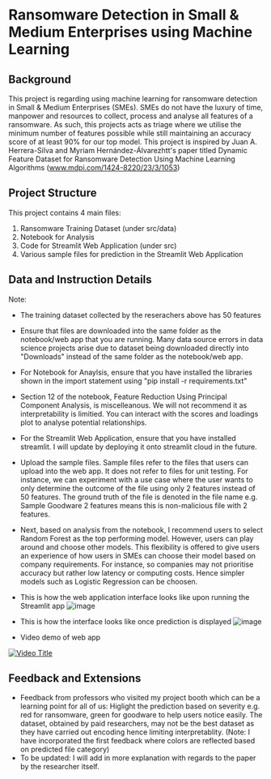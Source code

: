 # Ransomware Detection in Small & Medium Enterprises using Machine Learning

## Background
This project is regarding using machine learning for ransomware detection in Small & Medium Enterprises (SMEs). SMEs do not have the luxury of time, manpower and resources to collect, process and analyse all features of a ransomware. As such, this projects acts as triage where we utilise the minimum number of features possible while still maintaining an accuracy score of at least 90% for our top model. This project is inspired by Juan A. Herrera-Silva and Myriam Hernández-Álvarezhtt's paper titled Dynamic Feature Dataset for Ransomware Detection Using Machine Learning Algorithms (www.mdpi.com/1424-8220/23/3/1053)

## Project Structure
This project contains 4 main files:
1) Ransomware Training Dataset (under src/data)
2) Notebook for Analysis 
3) Code for Streamlit Web Application (under src)
4) Various sample files for prediction in the Streamlit Web Application

## Data and Instruction Details
Note:
- The training dataset collected by the reserachers above has 50 features
- Ensure that files are downloaded into the same folder as the notebook/web app that you are running. Many data source errors in data science projects arise due to dataset being downloaded directly into "Downloads" instead of the same folder as the notebook/web app.
- For Notebook for Anaylsis, ensure that you have installed the libraries shown in the import statement using "pip install -r requirements.txt"
- Section 12 of the notebook, Feature Reduction Using Principal Component Analysis, is miscelleanous. We will not recommend it as interpretability is limitied. You can interact with the scores and loadings plot to analyse potential relationships.
- For the Streamlit Web Application, ensure that you have installed streamlit. I will update by deploying it onto streamlit cloud in the future.
- Upload the sample files. Sample files refer to the files that users can upload into the web app. It does not refer to files for unit testing. For instance, we can experiment with a use case where the user wants to only determine the outcome of the file using only 2 features instead of 50 features. The ground truth of the file is denoted in the file name e.g. Sample Goodware 2 features means this is non-malicious file with 2 features.
- Next, based on analysis from the notebook, I recommend users to select Random Forest as the top performing model. However, users can play around and choose other models. This flexibility is offered to give users an experience of how users in SMEs can choose their model based on company requirements. For instance, so companies may not prioritise accuracy but rather low latency or computing costs. Hence simpler models such as Logistic Regression can be choosen. 
- This is how the web application interface looks like upon running the Streamlit app
![image](https://github.com/khairulofficial/ransomwaredetection/assets/59458479/55ed7333-e38c-4eb6-9eb1-ead4813d4a9d)

- This is how the interface looks like once prediction is displayed
![image](https://github.com/khairulofficial/ransomwaredetection/assets/59458479/bb62cb30-bf2b-420b-bef0-1a8176444c14)

- Video demo of web app

[![Video Title](https://img.youtube.com/vi/DOjKgGNEQ5A/0.jpg)](https://youtu.be/DOjKgGNEQ5A)

## Feedback and Extensions
- Feedback from professors who visited my project booth which can be a learning point for all of us: Higlight the prediction based on severity e.g. red for ransomware, green for goodware to help users notice easily. The dataset, obtained by paid researchers, may not be the best dataset as they have carried out encoding hence limiting interpretablity. (Note: I have incorporated the first feedback where colors are reflected based on predicted file category)
- To be updated: I will add in more explanation with regards to the paper by the researcher itself. 


